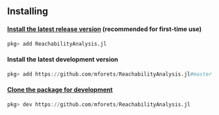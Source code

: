 ## Installing

#### [Install the latest release version](https://julialang.github.io/Pkg.jl/v1/managing-packages/#Adding-registered-packages-1) (recommended for first-time use)

```julia
pkg> add ReachabilityAnalysis.jl
```

#### Install the latest development version

```julia
pkg> add https://github.com/mforets/ReachabilityAnalysis.jl#master
```

#### [Clone the package for development](https://julialang.github.io/Pkg.jl/v1/managing-packages/#Developing-packages-1)

```julia
pkg> dev https://github.com/mforets/ReachabilityAnalysis.jl
```
